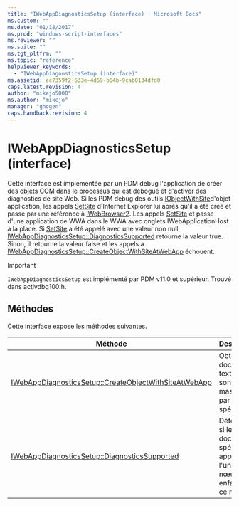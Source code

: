 ```yaml
---
title: "IWebAppDiagnosticsSetup (interface) | Microsoft Docs"
ms.custom: ""
ms.date: "01/18/2017"
ms.prod: "windows-script-interfaces"
ms.reviewer: ""
ms.suite: ""
ms.tgt_pltfrm: ""
ms.topic: "reference"
helpviewer_keywords: 
  - "IWebAppDiagnosticsSetup (interface)"
ms.assetid: ec7359f2-633e-4d59-b64b-9cab0134dfd0
caps.latest.revision: 4
author: "mikejo5000"
ms.author: "mikejo"
manager: "ghogen"
caps.handback.revision: 4
---
```

# IWebAppDiagnosticsSetup (interface)
Cette interface est implémentée par un PDM debug l'application de créer des objets COM dans le processus qui est débogué et d'activer des diagnostics de site Web.  Si les PDM debug des outils [IObjectWithSite](http://go.microsoft.com/fwlink/?LinkId=232438)d'objet application, les appels [SetSite](http://go.microsoft.com/fwlink/?LinkId=232439) d'Internet Explorer lui après qu'il a été créé et passe par une référence à [IWebBrowser2](http://go.microsoft.com/fwlink/?LinkId=232449).  Les appels [SetSite](http://go.microsoft.com/fwlink/?LinkId=232439) et passe d'une application de WWA dans le WWA avec onglets IWebApplicationHost à la place.  Si [SetSite](http://go.microsoft.com/fwlink/?LinkId=232439) a été appelé avec une valeur non null, [IWebAppDiagnosticsSetup::DiagnosticsSupported](../../winscript/reference/iwebappdiagnosticssetup-diagnosticssupported.md) retourne la valeur true.  Sinon, il retourne la valeur false et les appels à [IWebAppDiagnosticsSetup::CreateObjectWithSiteAtWebApp](../../winscript/reference/iwebappdiagnosticssetup-createobjectwithsiteatwebapp.md) échouent.  
  
> [!IMPORTANT]
>  `IWebAppDiagnosticsSetup` est implémenté par PDM v11.0 et supérieur.  Trouvé dans activdbg100.h.  
  
## Méthodes  
 Cette interface expose les méthodes suivantes.  
  
|Méthode|Description|  
|-------------|-----------------|  
|[IWebAppDiagnosticsSetup::CreateObjectWithSiteAtWebApp](../../winscript/reference/iwebappdiagnosticssetup-createobjectwithsiteatwebapp.md)|Obtient les documents texte qui sont masqués par le filtre spécifié.|  
|[IWebAppDiagnosticsSetup::DiagnosticsSupported](../../winscript/reference/iwebappdiagnosticssetup-diagnosticssupported.md)|Détermine si le document spécifié appartient à l'un des nœuds enfants de ce nœud.|